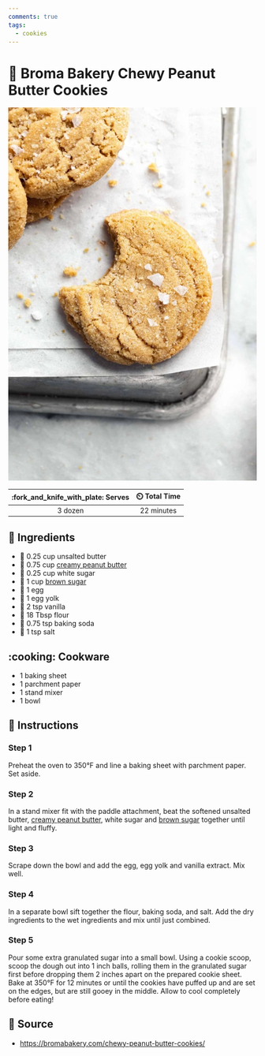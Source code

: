```yaml
---
comments: true
tags:
  - cookies
---
```

# :peanuts: Broma Bakery Chewy Peanut Butter Cookies

![Broma Bakery Chewy Peanut Butter Cookies](../assets/images/broma-bakery-chewy-peanut-butter-cookies.png)

| :fork_and_knife_with_plate: Serves | :timer_clock: Total Time |
|:----------------------------------:|:-----------------------: |
| 3 dozen | 22 minutes |

## :salt: Ingredients

- :butter: 0.25 cup unsalted butter
- :peanuts: 0.75 cup [creamy peanut butter][1]
- :candy: 0.25 cup white sugar
- :maple_leaf: 1 cup [brown sugar][2]
- :egg: 1 egg
- :egg: 1 egg yolk
- :icecream: 2 tsp vanilla
- :ear_of_rice: 18 Tbsp flour
- :cup_with_straw: 0.75 tsp baking soda
- :salt: 1 tsp salt

## :cooking: Cookware

- 1 baking sheet
- 1 parchment paper
- 1 stand mixer
- 1 bowl

## :pencil: Instructions

### Step 1

Preheat the oven to 350°F and line a baking sheet with parchment paper. Set aside.

### Step 2

In a stand mixer fit with the paddle attachment, beat the softened unsalted butter, [creamy peanut butter][1], white sugar
and [brown sugar][2] together until light and fluffy.

### Step 3

Scrape down the bowl and add the egg, egg yolk and vanilla extract. Mix well.

### Step 4

In a separate bowl sift together the flour, baking soda, and salt. Add the dry ingredients to the wet ingredients and
mix until just combined.

### Step 5

Pour some extra granulated sugar into a small bowl. Using a cookie scoop, scoop the dough out into 1 inch balls, rolling
them in the granulated sugar first before  dropping them 2 inches apart on the prepared cookie sheet. Bake at 350°F for
12 minutes or until the cookies have puffed up and are set on the edges, but are still gooey in the middle. Allow to
cool completely before eating!

## :link: Source

- <https://bromabakery.com/chewy-peanut-butter-cookies/>

[1]: <../ingredients/peanut-butter.md>
[2]: <../ingredients/brown-sugar.md>
